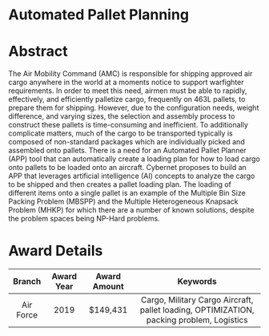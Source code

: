 
Automated Pallet Planning
=========================

# Abstract


The Air Mobility Command (AMC) is responsible for shipping approved air cargo anywhere in the world at a moments notice to support warfighter requirements. In order to meet this need, airmen must be able to rapidly, effectively, and efficiently palletize cargo, frequently on 463L pallets, to prepare them for shipping. However, due to the configuration needs, weight difference, and varying sizes, the selection and assembly process to construct these pallets is time-consuming and inefficient. To additionally complicate matters, much of the cargo to be transported typically is composed of non-standard packages which are individually picked and assembled onto pallets. There is a need for an Automated Pallet Planner (APP) tool that can automatically create a loading plan for how to load cargo onto pallets to be loaded onto an aircraft. Cybernet proposes to build an APP that leverages artificial intelligence (AI) concepts to analyze the cargo to be shipped and then creates a pallet loading plan. The loading of different items onto a single pallet is an example of the Multiple Bin Size Packing Problem (MBSPP) and the Multiple Heterogeneous Knapsack Problem (MHKP) for which there are a number of known solutions, despite the problem spaces being NP-Hard problems.  

# Award Details

|Branch|Award Year|Award Amount|Keywords|
| :---: | :---: | :---: | :---: |
|Air Force|2019|$149,431|Cargo, Military Cargo Aircraft, pallet loading, OPTIMIZATION, packing problem, Logistics|

